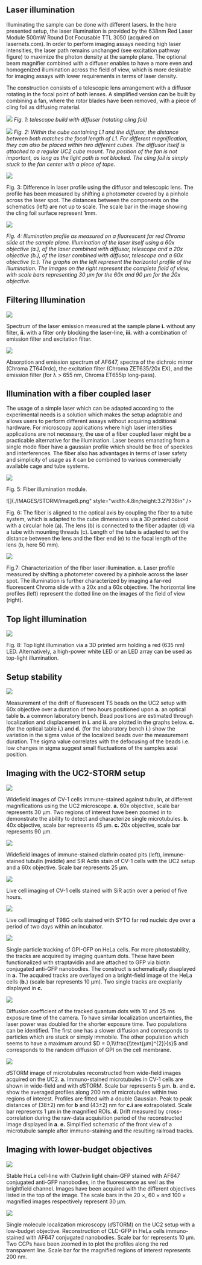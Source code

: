 ## Laser illumination

Illuminating the sample can be done with different lasers. In the here
presented setup, the laser illumination is provided by the 638nm Red
Laser Module 500mW Round Dot Focusable TTL 3050 (acquired on
lasernets.com). In order to perform imaging assays needing high laser
intensities, the laser path remains unchanged (see excitation pathway
figure) to maximize the photon density at the sample plane. The optional
beam magnifier combined with a diffuser enables to have a more even and
homogenized illumination across the field of view, which is more
desirable for imaging assays with lower requirements in terms of laser
density.

The construction consists of a telescopic lens arrangement with a
diffusor rotating in the focal point of both lenses. A simplified
version can be built by combining a fan, where the rotor blades have
been removed, with a piece of cling foil as diffusing material.

![](./IMAGES/STORM/image1.png)
*Fig. 1: telescope build with diffuser (rotating cling foil)*

![](./IMAGES/STORM/image2.jpeg)
*Fig. 2: Within the cube containing L1 and the diffusor, the distance between
both matches the focal length of L1. For different magnification, they
can also be placed within two different cubes. The diffusor itself is
attached to a regular UC2 cube mount. The position of the fan is not
important, as long as the light path is not blocked. The cling foil is
simply stuck to the fan center with a piece of tape.*

![](./IMAGES/STORM/image3.png)

Fig. 3: Difference in laser profile using the diffusor and telescopic
lens. The profile has been measured by shifting a photometer covered by
a pinhole across the laser spot. The distances between the components on
the schematics (left) are not up to scale. The scale bar in the image
showing the cling foil surface represent 1mm.

![](./IMAGES/STORM/image4.png)

*Fig. 4: Illumination profile as measured on a fluorescent far red Chroma
slide at the sample plane. Illumination of the laser itself using a 60x
objective (a.), of the laser combined with diffusor, telescope and a 20x
objective (b.), of the laser combined with diffusor, telescope and a 60x
objective (c.). The graphs on the left represent the horizontal profile
of the illumination. The images on the right represent the complete
field of view, with scale bars representing 30 µm for the 60x and 90 µm
for the 20x objective.*

## Filtering Illumination

![](./IMAGES/STORM/image5.png)

Spectrum of the laser emission measured at the sample plane **i.**
without any filter, **ii.** with a filter only blocking the laser-line,
**iii.** with a combination of emission filter and excitation filter.

![](./IMAGES/STORM/image6.png)

Absorption and emission spectrum of AF647, spectra of the dichroic
mirror (Chroma ZT640rdc), the excitation filter (Chroma ZET635/20x EX),
and the emission filter (for λ &gt; 655 nm, Chroma ET655lp long-pass).

## Illumination with a fiber coupled laser

The usage of a simple laser which can be adapted according to the
experimental needs is a solution which makes the setup adaptable and
allows users to perform different assays without acquiring additional
hardware. For microscopy applications where high laser intensities
applications are not necessary, the use of a fiber coupled laser might
be a practicable alternative for the illumination. Laser beams emanating
from a single mode fiber have a gaussian profile which should be free of
speckles and interferences. The fiber also has advantages in terms of
laser safety and simplicity of usage as it can be combined to various
commercially available cage and tube systems.

![](./IMAGES/STORM/image7.png)

Fig. 5: Fiber illumination module.

![](./IMAGES/STORM/image8.png" style="width:4.8in;height:3.27936in" />

Fig. 6: The fiber is aligned to the optical axis by coupling the fiber
to a tube system, which is adapted to the cube dimensions via a 3D
printed cuboid with a circular hole (a). The lens (b) is connected to
the fiber adapter (d) via a tube with mounting threads (c). Length of
the tube is adapted to set the distance between the lens and the fiber
end (e) to the focal length of the lens (b, here 50 mm).

![](./IMAGES/STORM/image9.png)

Fig.7: Characterization of the fiber laser illumination. a. Laser
profile measured by shifting a photometer covered by a pinhole across
the laser spot. The illumination is further characterized by imaging a
far-red fluorescent Chroma slide with a 20x and a 60x objective. The
horizontal line profiles (left) represent the dotted line on the images
of the field of view (right).

## Top light illumination

![](./IMAGES/STORM/image10.png)

Fig. 8: Top light illumination via a 3D printed arm holding a red (635
nm) LED. Alternatively, a high-power white LED or an LED array can be
used as top-light illumination.

## Setup stability

![](./IMAGES/STORM/image11.png)

Measurement of the drift of fluorescent TS beads on the UC2 setup with
60x objective over a duration of two hours positioned upon **a.** an
optical table **b.** a common laboratory bench. Bead positions are
estimated through localization and displacement in **i.** and **ii.**
are plotted in the graphs below. **c.** (for the optical table **i.**)
and **d.** (for the laboratory bench **i.**) show the variation in the
sigma value of the localized beads over the measurement duration. The
sigma value correlates with the defocusing of the beads i.e. low changes
in sigma suggest small fluctuations of the samples axial position.

## Imaging with the UC2-STORM setup

![](./IMAGES/STORM/image12.png)

Widefield images of CV-1 cells immune-stained against tubulin, at
different magnifications using the UC2 microscope. **a.** 60x objective,
scale bar represents 30 µm. Two regions of interest have been zoomed in
to demonstrate the ability to detect and characterize single
microtubules. **b.** 40x objective, scale bar represents 45 µm. **c.**
20x objective, scale bar represents 90 µm.

![](./IMAGES/STORM/image13.png)

Widefield images of immune-stained clathrin coated pits (left),
immune-stained tubulin (middle) and SiR Actin stain of CV-1 cells with
the UC2 setup and a 60x objective. Scale bar represents 25 µm.

![](./IMAGES/STORM/image14.png)

Live cell imaging of CV-1 cells stained with SiR actin over a period of
five hours.

![](./IMAGES/STORM/image15.png)

Live cell imaging of T98G cells stained with SYTO far red nucleic dye
over a period of two days within an incubator.

![](./IMAGES/STORM/image16.png)

Single particle tracking of GPI-GFP on HeLa cells. For more
photostability, the tracks are acquired by imaging quantum dots. These
have been functionalized with straptavidin and are attached to GFP via
biotin conjugated anti-GFP nanobodies. The construct is schematically
disaplayed in **a.** The acquired tracks are overlayed on a bright-field
image of the HeLa cells (**b.**) (scale bar represents 10 µm). Two
single tracks are exeplarily displayed in **c.**

![](./IMAGES/STORM/image17.png)

Diffusion coefficient of the tracked quantum dots with 10 and 25 ms
exposure time of the camera. To have similar localization uncertainties,
the laser power was doubled for the shorter exposure time. Two
populations can be identified. The first one has a slower diffusion and
corresponds to particles which are stuck or simply immobile. The other
population which seems to have a maximum around
$D = 0,1\\frac{\\text{µm}^{2}}{s}$ and corresponds to the random
diffusion of GPI on the cell membrane.

![](./IMAGES/STORM/image18.png)

*d*STORM image of microtubules reconstructed from wide-field images
acquired on the UC2. **a.** Immuno-stained microtubules in CV-1 cells
are shown in wide-field and with *d*STORM. Scale bar represents 5 µm.
**b.** and **c.** show the averaged profiles along 200 nm of
microtubules within two regions of interest. Profiles are fitted with a
double Gaussian. Peak to peak distances of (38±2) nm for **b** and
(43±2) nm for **c.i** are extrapolated. Scale bar represents 1 µm in the
magnified ROIs. **d.** Drift measured by cross-correlation during the
raw-data acquisition period of the reconstructed image displayed in
**a**. **e.** Simplified schematic of the front view of a microtubule
sample after immuno-staining and the resulting railroad tracks.

## Imaging with lower-budget objectives

![](./IMAGES/STORM/image19.png)

Stable HeLa cell-line with Clathrin light chain-GFP stained with AF647
conjugated anti-GFP nanobodies, in the fluorescence as well as the
brightfield channel. Images have been acquired with the different
objectives listed in the top of the image. The scale bars in the 20 ×,
60 × and 100 × magnified images respectively represent 30 µm.

![](./IMAGES/STORM/image20.png)

Single molecule localization microscopy (*d*STORM) on the UC2 setup with
a low-budget objective. Reconstruction of CLC-GFP in HeLa cells
immuno-stained with AF647 conjugated nanobodies. Scale bar for
represents 10 µm. Two CCPs have been zoomed in to plot the profiles
along the red transparent line. Scale bar for the magnified regions of
interest represents 200 nm.
